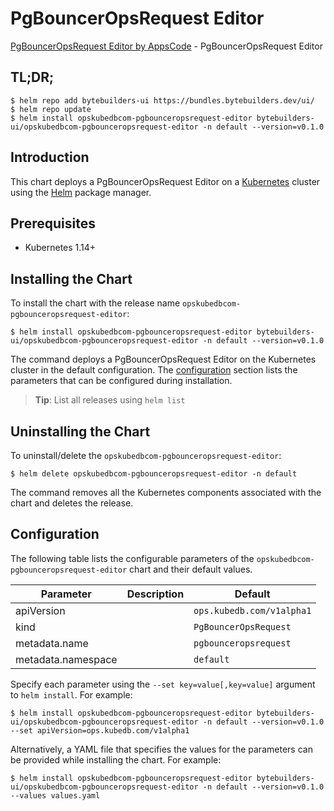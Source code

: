 # PgBouncerOpsRequest Editor

[PgBouncerOpsRequest Editor by AppsCode](https://byte.builders) - PgBouncerOpsRequest Editor

## TL;DR;

```console
$ helm repo add bytebuilders-ui https://bundles.bytebuilders.dev/ui/
$ helm repo update
$ helm install opskubedbcom-pgbounceropsrequest-editor bytebuilders-ui/opskubedbcom-pgbounceropsrequest-editor -n default --version=v0.1.0
```

## Introduction

This chart deploys a PgBouncerOpsRequest Editor on a [Kubernetes](http://kubernetes.io) cluster using the [Helm](https://helm.sh) package manager.

## Prerequisites

- Kubernetes 1.14+

## Installing the Chart

To install the chart with the release name `opskubedbcom-pgbounceropsrequest-editor`:

```console
$ helm install opskubedbcom-pgbounceropsrequest-editor bytebuilders-ui/opskubedbcom-pgbounceropsrequest-editor -n default --version=v0.1.0
```

The command deploys a PgBouncerOpsRequest Editor on the Kubernetes cluster in the default configuration. The [configuration](#configuration) section lists the parameters that can be configured during installation.

> **Tip**: List all releases using `helm list`

## Uninstalling the Chart

To uninstall/delete the `opskubedbcom-pgbounceropsrequest-editor`:

```console
$ helm delete opskubedbcom-pgbounceropsrequest-editor -n default
```

The command removes all the Kubernetes components associated with the chart and deletes the release.

## Configuration

The following table lists the configurable parameters of the `opskubedbcom-pgbounceropsrequest-editor` chart and their default values.

|     Parameter      | Description |          Default          |
|--------------------|-------------|---------------------------|
| apiVersion         |             | `ops.kubedb.com/v1alpha1` |
| kind               |             | `PgBouncerOpsRequest`     |
| metadata.name      |             | `pgbounceropsrequest`     |
| metadata.namespace |             | `default`                 |


Specify each parameter using the `--set key=value[,key=value]` argument to `helm install`. For example:

```console
$ helm install opskubedbcom-pgbounceropsrequest-editor bytebuilders-ui/opskubedbcom-pgbounceropsrequest-editor -n default --version=v0.1.0 --set apiVersion=ops.kubedb.com/v1alpha1
```

Alternatively, a YAML file that specifies the values for the parameters can be provided while
installing the chart. For example:

```console
$ helm install opskubedbcom-pgbounceropsrequest-editor bytebuilders-ui/opskubedbcom-pgbounceropsrequest-editor -n default --version=v0.1.0 --values values.yaml
```
